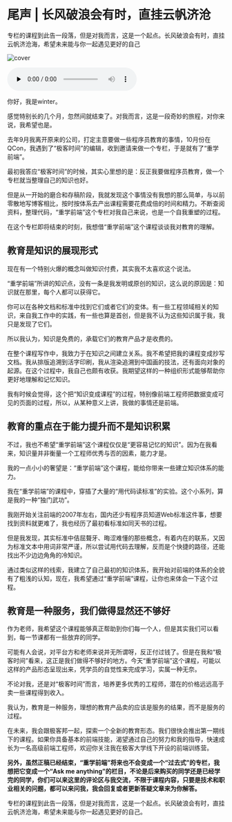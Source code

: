 # 尾声 | 长风破浪会有时，直挂云帆济沧

专栏的课程到此告一段落，但是对我而言，这是一个起点。长风破浪会有时，直挂云帆济沧海，希望未来能与你一起遇见更好的自己

![cover](https://static001.geekbang.org/resource/image/af/d4/afa9d81b76dd727f7893d41dcdb49cd4.jpg)

<audio id="audio" controls="" preload="none">
    <source id="mp3" src="https://static001.geekbang.org/resource/audio/b5/64/b5846866f7f889a44d632180a4532964.mp3">
</audio>

你好，我是winter。

感觉特别长的几个月，忽然间就结束了。对我而言，这是一段奇妙的旅程，对你来说，我希望也是。

去年9月我离开原来的公司，打定主意要做一些程序员教育的事情，10月份在QCon，我遇到了“极客时间”的编辑，收到邀请来做一个专栏，于是就有了“重学前端”。

最初我答应“极客时间”的时候，其实心里想的是：反正我要做程序员教育，做一个专栏就当整理自己的知识也好。

但是从一开始的磨合和存稿阶段，我就发现这个事情没有我想的那么简单，与以前零散地写博客相比，按时按体系去产出课程需要花费成倍的时间和精力。不断查阅资料，整理代码，“重学前端”这个专栏对我自己来说，也是一个自我重塑的过程。

在这个专栏即将结束的时刻，我想借“重学前端”这个课程谈谈我对教育的理解。

## 教育是知识的展现形式

现在有一个特别火爆的概念叫做知识付费，其实我不太喜欢这个说法。

“重学前端”所讲的知识点，没有一条是我发明或原创的知识，这么说的原因是：知识就在那里，每个人都可以获得它。

你可以在各种文档和标准中找到它们或者它们的变体。有一些工程领域相关的知识，来自我工作中的实践，有一些也算是首创，但是我不认为这些知识属于我，我只是发现了它们。

所以我认为，知识是免费的，承载它们的教育产品才是收费的。

在整个课程写作中，我致力于在知识之间建立关系。我不希望把我的课程变成抄写文档。我从排版追溯到活字印刷，我从渲染追溯到中国画的技法，还有面向对象的起源。在这个过程中，我自己也颇有收获。我期望这样的一种组织形式能够帮助你更好地理解和记忆知识。

我有时候会觉得，这个把“知识变成课程”的过程，特别像前端工程师把数据变成可见的页面的过程，所以，从某种意义上讲，我做的事情还是前端。

## 教育的重点在于能力提升而不是知识积累

不过，我也不希望“重学前端”这个课程仅仅是“更容易记忆的知识”。因为在我看来，知识量并非衡量一个工程师优秀与否的因素，能力才是。

我的一点小小的奢望是：“重学前端”这个课程，能给你带来一些建立知识体系的能力。

我在“重学前端”的课程中，穿插了大量的“用代码读标准”的实验。这个小系列，算是我的一种“独门武功”。

我刚开始关注前端的2007年左右，国内还少有程序员知道Web标准这件事，想要找到资料就更难了，我也经历了最初看标准如同天书的过程。

但是我发现，其实标准中佶屈聱牙、晦涩难懂的那些概念，有着内在的联系，又因为标准文本中用词非常严谨，所以尝试用代码去理解，反而是个快捷的路径，还能找出不少边边角角的冷知识。

通过类似这样的线索，我建立了自己最初的知识体系，我开始对前端的体系的全貌有了粗浅的认知，现在，我希望通过“重学前端”课程，让你也来体会一下这个过程。

## 教育是一种服务，我们做得显然还不够好

作为老师，我希望这个课程能够真正帮助到你们每一个人，但是其实我们可以看到，每一节课都有一些放弃的同学。

可能有人会说，对平台方和老师来说并无所谓呀，反正付过钱了。但是在我和“极客时间”看来，这正是我们做得不够好的地方。今天“重学前端”这个课程，可能以这样的产品形态呈现出来，凭学员的自觉性来完成学习，实属一种无奈。

不论对我，还是对“极客时间”而言，培养更多优秀的工程师，潜在的价格远远高于卖一些课程得到收入。

我认为，教育是一种服务，理想的教育产品卖的应该是服务的结果，而不是服务的过程。

在未来，我会跟极客邦一起，探索一个全新的教育形态。我们很快会推出第一期线下的课程。如果你具备基本的前端技能，渴望通过自己的努力和我的指导，快速成长为一名高级前端工程师，欢迎你关注我在极客大学线下开设的前端训练营。

**另外，虽然正稿已经结束，“重学前端”将来也不会变成一个“过去式”的专栏，我想把它变成一个“Ask me anything”的栏目，不论是后来购买的同学还是已经学完的同学，你们可以来这里的评论区与我交流，不限于课程内容，只要是技术和职业相关的问题，都可以来问我，我会回复或者更新答疑文章来为你解答。**

专栏的课程到此告一段落，但是对我而言，这是一个起点。长风破浪会有时，直挂云帆济沧海，希望未来能与你一起遇见更好的自己。